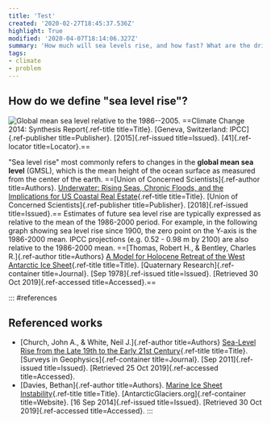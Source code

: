 ```yaml
---
title: 'Test'
created: '2020-02-27T18:45:37.536Z'
highlight: True
modified: '2020-04-07T18:14:06.327Z'
summary: 'How much will sea levels rise, and how fast? What are the drivers? How do we measure sea level rise in the first place?'
tags:
- climate
- problem
---
```


## How do we define "sea level rise"?

![Global mean sea level relative to the 1986--2005. ==[Climate Change 2014: Synthesis Report](https://www.ipcc.ch/report/ar5/syr/){.ref-title title=Title}. [Geneva, Switzerland: IPCC]{.ref-publisher title=Publisher}. [2015]{.ref-issued title=Issued}. [41]{.ref-locator title=Locator}.== ](../img/posts/GMSL-1900-2010.png "Graph showing rising global mean sea level from 1986-2005")

<!-- <section id="test"></section> -->

"Sea level rise" most commonly refers to changes in the **global mean sea level** (GMSL), which is the mean height of the ocean surface as measured from the center of the earth. ==[Union of Concerned Scientists]{.ref-author title=Authors}. [Underwater: Rising Seas, Chronic Floods, and the Implications for US Coastal Real Estate](https://www.ucsusa.org/global-warming/global-warming-impacts/sea-level-rise-chronic-floods-and-us-coastal-real-estate-implications){.ref-title title=Title}. [Union of Concerned Scientists]{.ref-publisher title=Publisher}. [2018]{.ref-issued title=Issued}.== Estimates of future sea level rise are typically expressed as relative to the mean of the 1986-2000 period. For example, in the following graph showing sea level rise since 1900, the zero point on the Y-axis is the 1986-2000 mean. IPCC projections (e.g. 0.52 - 0.98 m by 2100) are also relative to the 1986-2000 mean. ==[Thomas, Robert H., & Bentley, Charles R.]{.ref-author title=Authors} [A Model for Holocene Retreat of the West Antarctic Ice Sheet](https://www.cambridge.org/core/product/identifier/S003358940002963X/type/journal_article){.ref-title title=Title}. [Quaternary Research]{.ref-container title=Journal}. [Sep 1978]{.ref-issued title=Issued}. [Retrieved 30 Oct 2019]{.ref-accessed title=Accessed}.==

::: #references

## Referenced works
* [Church, John A., & White, Neil J.]{.ref-author title=Authors} [Sea-Level Rise from the Late 19th to the Early 21st Century](http://link.springer.com/10.1007/s10712-011-9119-1){.ref-title title=Title}. [Surveys in Geophysics]{.ref-container title=Journal}. [Sep 2011]{.ref-issued title=Issued}. [Retrieved 25 Oct 2019]{.ref-accessed title=Accessed}.
* [Davies, Bethan]{.ref-author title=Authors}. [Marine Ice Sheet Instability](http://www.antarcticglaciers.org/glaciers-and-climate/ice-ocean-interactions/marine-ice-sheets/){.ref-title title=Title}. [AntarcticGlaciers.org]{.ref-container title=Website}. [16 Sep 2014]{.ref-issued title=Issued}. [Retrieved 30 Oct 2019]{.ref-accessed title=Accessed}.
:::
